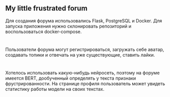 ## My little frustrated forum
Для создания форума использовались Flask, PostgreSQL и Docker.
Для запуска приложения нужно склонировать репозиторий и воспользоваться docker-compose. 
#
Пользователи форума могут регистрироваться, загружать себе аватар,
создавать топики и отвечать на уже существующие, ставить лайки.
#
Хотелось использовать какую-нибудь нейросеть, поэтому на форуме имеется BERT, 
дообученный определять у текста признаки фрустрированности. 
На странице профиля пользователь может увидеть статистику работы модели на своих текстах.
